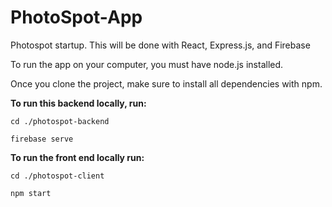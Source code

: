 # PhotoSpot-App

Photospot startup. This will be done with React, Express.js, and Firebase

To run the app on your computer, you must have node.js installed.

Once you clone the project, make sure to install all dependencies with npm.

**To run this backend locally, run:**
```
cd ./photospot-backend
```
```
firebase serve
```

**To run the front end locally run:**
```
cd ./photospot-client
```
```
npm start
```
